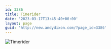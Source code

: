 ```yaml
---
id: 3386
title: Timerider
date: '2023-03-17T13:45:40+00:00'
layout: page
guid: 'http://new.andydixon.com/?page_id=3386'
---
```


![Timerider](https://i0.wp.com/assets.g8x2.ldn.idrivee2-23.com/posters/Timerider%2001.jpg?w=1200&ssl=1 "Timerider")
